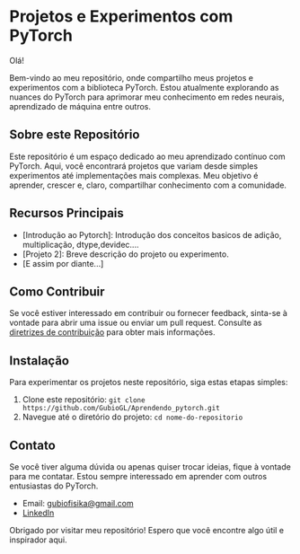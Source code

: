 # Projetos e Experimentos com PyTorch

Olá!

Bem-vindo ao meu repositório, onde compartilho meus projetos e experimentos com a biblioteca PyTorch. Estou atualmente explorando as nuances do PyTorch para aprimorar meu conhecimento em redes neurais, aprendizado de máquina entre outros.

## Sobre este Repositório

Este repositório é um espaço dedicado ao meu aprendizado contínuo com PyTorch. Aqui, você encontrará projetos que variam desde simples experimentos até implementações mais complexas. Meu objetivo é aprender, crescer e, claro, compartilhar conhecimento com a comunidade.

## Recursos Principais

- [Introdução ao Pytorch]: Introdução dos conceitos basicos de adição, multiplicação, dtype,devidec....
- [Projeto 2]: Breve descrição do projeto ou experimento.
- [E assim por diante...]

## Como Contribuir

Se você estiver interessado em contribuir ou fornecer feedback, sinta-se à vontade para abrir uma issue ou enviar um pull request. Consulte as [diretrizes de contribuição](CONTRIBUTING.md) para obter mais informações.

## Instalação

Para experimentar os projetos neste repositório, siga estas etapas simples:

1. Clone este repositório: `git clone https://github.com/GubioGL/Aprendendo_pytorch.git`
2. Navegue até o diretório do projeto: `cd nome-do-repositorio`

## Contato

Se você tiver alguma dúvida ou apenas quiser trocar ideias, fique à vontade para me contatar. Estou sempre interessado em aprender com outros entusiastas do PyTorch.

- Email: gubiofisika@gmail.com
- [LinkedIn](https://br.linkedin.com/in/gubio-gomes-de-lima-a99973106)

Obrigado por visitar meu repositório! Espero que você encontre algo útil e inspirador aqui.
